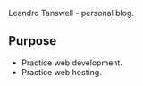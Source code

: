 Leandro Tanswell - personal blog.

## Purpose

-   Practice web development.
-   Practice web hosting.
